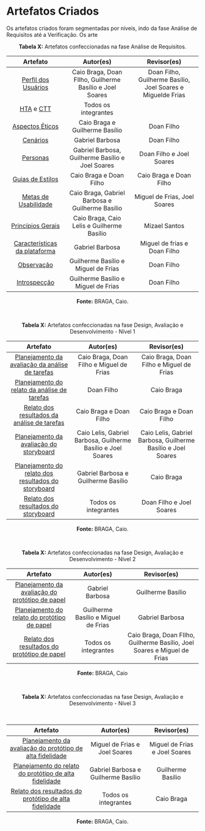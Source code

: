 # **Artefatos Criados**

Os artefatos criados foram segmentadas por níveis, indo da fase Análise de Requisitos até a Verificação. Os arte


<center>

**Tabela X:** Artefatos confeccionadas na fase Análise de Requisitos.


|   Artefato      |    Autor(es)     |   Revisor(es)  |
| :--------: | :--------------: | :--------------: |
|       <a href="https://interacao-humano-computador.github.io/2023.2-PlataformaLattes/An%C3%A1lise-de-requisitos/perfil-de-usuario/">Perfil dos Usuários</a>       |       Caio Braga, Doan FIlho, Guilherme Basílio e Joel Soares       | Doan Filho, Guilherme Basílio, Joel Soares e Miguelde Frias |
|       <a href="https://interacao-humano-computador.github.io/2023.2-PlataformaLattes/An%C3%A1lise-de-requisitos/hta/">HTA</a> e  <a href="https://interacao-humano-computador.github.io/2023.2-PlataformaLattes/An%C3%A1lise-de-requisitos/ctt/">CTT</a>    |  Todos os integrantes    |   |
|        <a href="https://interacao-humano-computador.github.io/2023.2-PlataformaLattes/An%C3%A1lise-de-requisitos/aspectos-eticos/#bibliografia">Aspectos Éticos</a>        |        Caio Braga e Guilherme Basílio       |  Doan Filho   |
|               <a href="https://interacao-humano-computador.github.io/2023.2-PlataformaLattes/An%C3%A1lise-de-requisitos/cenarios/">Cenários</a>               |        Gabriel Barbosa        | Doan Filho |
|               <a href="https://interacao-humano-computador.github.io/2023.2-PlataformaLattes/An%C3%A1lise-de-requisitos/personas/">Personas</a>                 |      Gabriel Barbosa, Guilherme Basílio e Joel Soares      | Doan Filho e Joel Soares  |
|         <a href="https://interacao-humano-computador.github.io/2023.2-PlataformaLattes/An%C3%A1lise-de-requisitos/guia-de-estilo/">Guias de Estilos</a>          | Caio Braga e Doan Filho | Caio Braga e Doan Filho |
|     <a href="">Metas de Usabilidade</a>     |      Caio Braga, Gabriel Barbosa e Guilherme Basílio      | Miguel de Frias, Joel Soares |
| <a href="https://interacao-humano-computador.github.io/2023.2-PlataformaLattes/An%C3%A1lise-de-requisitos/principios-gerais/">Princípios Gerais</a> |          Caio Braga, Caio Lelis e Guilherme Basílio          | Mizael Santos  |
| <a href="https://interacao-humano-computador.github.io/2023.2-PlataformaLattes/An%C3%A1lise-de-requisitos/caracteristica">Características da plataforma</a> |  Gabriel Barbosa | Miguel de frias e Doan Filho |
| <a href="https://interacao-humano-computador.github.io/2023.2-PlataformaLattes/An%C3%A1lise-de-requisitos/observacao/">Observação</a> | Guilherme Basílio e Miguel de Frias|  Doan Filho |
| <a href="https://interacao-humano-computador.github.io/2023.2-PlataformaLattes/An%C3%A1lise-de-requisitos/introspeccao/">Introspecção</a> | Guilherme Basílio e Miguel de Frias | Doan Filho |

**Fonte:** BRAGA, Caio.
</center>

<br>

<center>

**Tabela X:** Artefatos confeccionadas na fase Design, Avaliação e Desenvolvimento - Nível 1

|   Artefato      |    Autor(es)     |   Revisor(es)  |
| :--------: | :--------------: | :--------------: |
|                           <a href="https://interacao-humano-computador.github.io/2023.2-PlataformaLattes/Design%2C%20Avalia%C3%A7%C3%A3o%20e%20Desenvolvimento/N%C3%ADvel%2001/An%C3%A1lise%20de%20tarefas/planej-hta/">Planejamento da avaliação da análise de tarefas</a>                            |     Caio Braga, Doan Filho e Miguel de Frias    |  Caio Braga, Doan Filho e Miguel de Frias  |
|                <a href="https://interacao-humano-computador.github.io/2023.2-PlataformaLattes/Design%2C%20Avalia%C3%A7%C3%A3o%20e%20Desenvolvimento/N%C3%ADvel%2001/An%C3%A1lise%20de%20tarefas/planej-relato-resultado-avaliacao/#historico-de-versoes">Planejamento do relato da análise de tarefas</a>                 |  Doan Filho   |  Caio Braga   |
|                  <a href="https://interacao-humano-computador.github.io/2023.2-PlataformaLattes/Design%2C%20Avalia%C3%A7%C3%A3o%20e%20Desenvolvimento/N%C3%ADvel%2001/An%C3%A1lise%20de%20tarefas/relato-resultados/">Relato dos resultados da análise de tarefas</a>                          |  Caio Braga e Doan Filho  | Caio Braga e Doan Filho |
|                           <a href="https://interacao-humano-computador.github.io/2023.2-PlataformaLattes/Design%2C%20Avalia%C3%A7%C3%A3o%20e%20Desenvolvimento/N%C3%ADvel%2001/Storyboard/Planejamento%20da%20avalia%C3%A7%C3%A3o%20do%20Storyboard/#introducao">Planejamento da avaliação do storyboard</a>                            |     Caio Lelis, Gabriel Barbosa, Guilherme Basílio e Joel Soares     |  Caio Lelis, Gabriel Barbosa, Guilherme Basílio e Joel Soares    |
|                <a href="https://interacao-humano-computador.github.io/2023.2-PlataformaLattes/Design%2C%20Avalia%C3%A7%C3%A3o%20e%20Desenvolvimento/N%C3%ADvel%2001/Storyboard/Planejamento%20do%20relato%20dos%20resultados%20/">Planejamento do relato dos resultados do storyboard</a>                 |  Gabriel Barbosa e Guilherme Basílio     |  Caio Braga |
|                  <a href="https://interacao-humano-computador.github.io/2023.1-BancoCentral/#/design_prototipo/storyboard/relato_resultados">Relato dos resultados do storyboard</a>                          |  Todos os integrantes    | Doan Filho e Joel Soares |

**Fonte:** BRAGA, Caio.

</center>

<br>

<center>

**Tabela X:** Artefatos confeccionadas na fase Design, Avaliação e Desenvolvimento - Nível 2

|   Artefato      |    Autor(es)     |   Revisor(es)  |
| :--------: | :--------------: | :--------------: |
|   <a href="">Planejamento da avaliação do protótipo de papel</a>  |    Gabriel Barbosa   |  Guilherme Basílio   |
|  <a href="">Planejamento do relato do protótipo de papel</a>                 |  Guilherme Basílio e Miguel de Frias   |  Gabriel Barbosa   |
|                  <a href="">Relato dos resultados do protótipo de papel</a>                          |  Todos os integrantes   | Caio Braga, Doan FIlho, Guilherme Basílio, Joel Soares e Miguel de Frias |

**Fonte:** BRAGA, Caio

</center>

<br>

<center>

**Tabela X:** Artefatos confeccionadas na fase Design, Avaliação e Desenvolvimento - Nível 3

</br>

|   Artefato      |    Autor(es)     |   Revisor(es)  |
| :--------: | :--------------: | :--------------: |
|     <a href="">Planejamento da avaliação do protótipo de alta fidelidade</a>                            |     Miguel de Frias e Joel Soares   |  Miguel de Frias e Joel Soares    |
|                <a href="">Planejamento do relato do protótipo de alta fidelidade</a>                 |  Gabriel Barbosa e Guilherme Basílio    |  Guilherme Basílio   |
|                  <a href="">Relato dos resultados do protótipo de alta fidelidade</a>                          |  Todos os integrantes | Caio Braga |


**Fonte:** BRAGA, Caio.

<center>